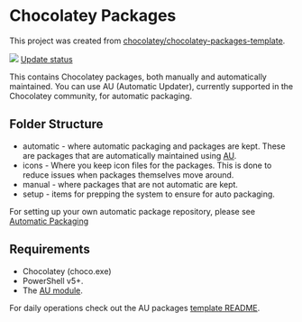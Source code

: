 # Chocolatey Packages

This project was created from [chocolatey/chocolatey-packages-template](https://github.com/chocolatey/chocolatey-packages-template).

[![](https://ci.appveyor.com/api/projects/status/github/FranklinYu/chocolatey-packages?svg=true)](https://ci.appveyor.com/project/FranklinYu/chocolatey-packages)
[Update status](https://gist.github.com/FranklinYu/7d4536b29dacffbc807aaa67914180c6)

This contains Chocolatey packages, both manually and automatically maintained. You can use AU (Automatic Updater), currently supported in the Chocolatey community, for automatic packaging.

## Folder Structure

* automatic - where automatic packaging and packages are kept. These are packages that are automatically maintained using [AU](https://chocolatey.org/packages/au).
* icons - Where you keep icon files for the packages. This is done to reduce issues when packages themselves move around.
* manual - where packages that are not automatic are kept.
* setup - items for prepping the system to ensure for auto packaging.

For setting up your own automatic package repository, please see [Automatic Packaging](https://chocolatey.org/docs/automatic-packages)

## Requirements

* Chocolatey (choco.exe)
* PowerShell v5+.
* The [AU module](https://chocolatey.org/packages/au).

For daily operations check out the AU packages [template README](https://github.com/majkinetor/au-packages-template/blob/master/README.md).
